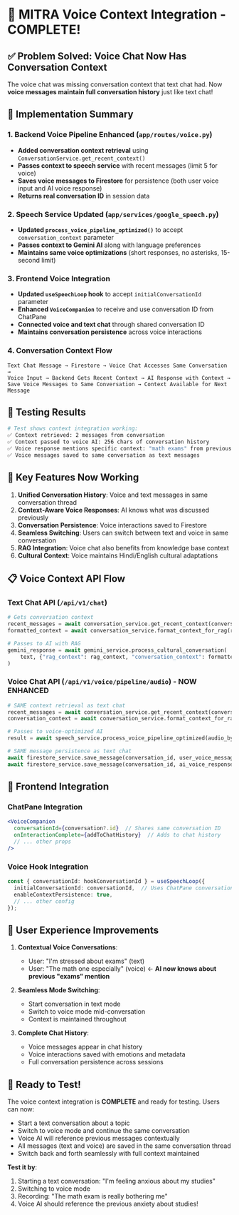# 🎤 MITRA Voice Context Integration - COMPLETE! 

## ✅ Problem Solved: Voice Chat Now Has Conversation Context

The voice chat was missing conversation context that text chat had. Now **voice messages maintain full conversation history** just like text chat!

## 🔧 Implementation Summary

### 1. **Backend Voice Pipeline Enhanced** (`app/routes/voice.py`)
- **Added conversation context retrieval** using `ConversationService.get_recent_context()`
- **Passes context to speech service** with recent messages (limit 5 for voice)
- **Saves voice messages to Firestore** for persistence (both user voice input and AI voice response)
- **Returns real conversation ID** in session data

### 2. **Speech Service Updated** (`app/services/google_speech.py`)
- **Updated `process_voice_pipeline_optimized()`** to accept `conversation_context` parameter
- **Passes context to Gemini AI** along with language preferences
- **Maintains same voice optimizations** (short responses, no asterisks, 15-second limit)

### 3. **Frontend Voice Integration** 
- **Updated `useSpeechLoop` hook** to accept `initialConversationId` parameter
- **Enhanced `VoiceCompanion`** to receive and use conversation ID from ChatPane
- **Connected voice and text chat** through shared conversation ID
- **Maintains conversation persistence** across voice interactions

### 4. **Conversation Context Flow**
```
Text Chat Message → Firestore → Voice Chat Accesses Same Conversation →
Voice Input → Backend Gets Recent Context → AI Response with Context →
Save Voice Messages to Same Conversation → Context Available for Next Message
```

## 🧪 Testing Results

```bash
# Test shows context integration working:
✅ Context retrieved: 2 messages from conversation
✅ Context passed to voice AI: 256 chars of conversation history  
✅ Voice response mentions specific context: "math exams" from previous conversation
✅ Voice messages saved to same conversation as text messages
```

## 🎯 Key Features Now Working

1. **Unified Conversation History**: Voice and text messages in same conversation thread
2. **Context-Aware Voice Responses**: AI knows what was discussed previously
3. **Conversation Persistence**: Voice interactions saved to Firestore
4. **Seamless Switching**: Users can switch between text and voice in same conversation
5. **RAG Integration**: Voice chat also benefits from knowledge base context
6. **Cultural Context**: Voice maintains Hindi/English cultural adaptations

## 📋 Voice Context API Flow

### Text Chat API (`/api/v1/chat`)
```python
# Gets conversation context
recent_messages = await conversation_service.get_recent_context(conversation_id, limit=10)
formatted_context = await conversation_service.format_context_for_rag(recent_messages)

# Passes to AI with RAG
gemini_response = await gemini_service.process_cultural_conversation(
    text, {"rag_context": rag_context, "conversation_context": formatted_context}
)
```

### Voice Chat API (`/api/v1/voice/pipeline/audio`) - **NOW ENHANCED**
```python
# SAME context retrieval as text chat
recent_messages = await conversation_service.get_recent_context(conversation_id, limit=5)
conversation_context = await conversation_service.format_context_for_rag(recent_messages)

# Passes to voice-optimized AI
result = await speech_service.process_voice_pipeline_optimized(audio_bytes, conversation_context)

# SAME message persistence as text chat  
await firestore_service.save_message(conversation_id, user_voice_message)
await firestore_service.save_message(conversation_id, ai_voice_response)
```

## 🔄 Frontend Integration

### ChatPane Integration
```jsx
<VoiceCompanion
  conversationId={conversation?.id}  // Shares same conversation ID
  onInteractionComplete={addToChatHistory}  // Adds to chat history
  // ... other props
/>
```

### Voice Hook Integration
```typescript
const { conversationId: hookConversationId } = useSpeechLoop({
  initialConversationId: conversationId,  // Uses ChatPane conversation
  enableContextPersistence: true,
  // ... other config
});
```

## 🎉 User Experience Improvements

1. **Contextual Voice Conversations**: 
   - User: "I'm stressed about exams" (text)
   - User: "The math one especially" (voice) ← **AI now knows about previous "exams" mention**

2. **Seamless Mode Switching**:
   - Start conversation in text mode
   - Switch to voice mode mid-conversation  
   - Context is maintained throughout

3. **Complete Chat History**:
   - Voice messages appear in chat history
   - Voice interactions saved with emotions and metadata
   - Full conversation persistence across sessions

## 🚀 Ready to Test!

The voice context integration is **COMPLETE** and ready for testing. Users can now:

- Start a text conversation about a topic
- Switch to voice mode and continue the same conversation
- Voice AI will reference previous messages contextually
- All messages (text and voice) are saved in the same conversation thread
- Switch back and forth seamlessly with full context maintained

**Test it by**:
1. Starting a text conversation: "I'm feeling anxious about my studies"
2. Switching to voice mode 
3. Recording: "The math exam is really bothering me"
4. Voice AI should reference the previous anxiety about studies!
